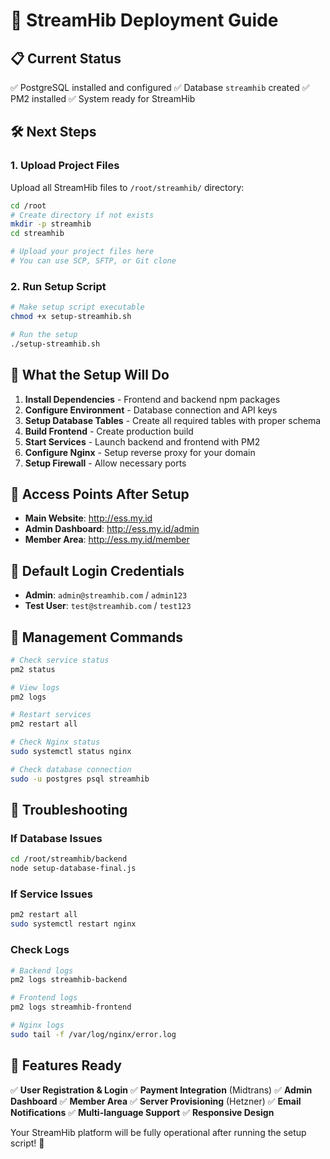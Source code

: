 # 🚀 StreamHib Deployment Guide

## 📋 Current Status
✅ PostgreSQL installed and configured
✅ Database `streamhib` created
✅ PM2 installed
✅ System ready for StreamHib

## 🛠️ Next Steps

### 1. Upload Project Files
Upload all StreamHib files to `/root/streamhib/` directory:

```bash
cd /root
# Create directory if not exists
mkdir -p streamhib
cd streamhib

# Upload your project files here
# You can use SCP, SFTP, or Git clone
```

### 2. Run Setup Script
```bash
# Make setup script executable
chmod +x setup-streamhib.sh

# Run the setup
./setup-streamhib.sh
```

## 🎯 What the Setup Will Do

1. **Install Dependencies** - Frontend and backend npm packages
2. **Configure Environment** - Database connection and API keys
3. **Setup Database Tables** - Create all required tables with proper schema
4. **Build Frontend** - Create production build
5. **Start Services** - Launch backend and frontend with PM2
6. **Configure Nginx** - Setup reverse proxy for your domain
7. **Setup Firewall** - Allow necessary ports

## 📱 Access Points After Setup

- **Main Website**: http://ess.my.id
- **Admin Dashboard**: http://ess.my.id/admin
- **Member Area**: http://ess.my.id/member

## 👤 Default Login Credentials

- **Admin**: `admin@streamhib.com` / `admin123`
- **Test User**: `test@streamhib.com` / `test123`

## 🔧 Management Commands

```bash
# Check service status
pm2 status

# View logs
pm2 logs

# Restart services
pm2 restart all

# Check Nginx status
sudo systemctl status nginx

# Check database connection
sudo -u postgres psql streamhib
```

## 🚨 Troubleshooting

### If Database Issues
```bash
cd /root/streamhib/backend
node setup-database-final.js
```

### If Service Issues
```bash
pm2 restart all
sudo systemctl restart nginx
```

### Check Logs
```bash
# Backend logs
pm2 logs streamhib-backend

# Frontend logs  
pm2 logs streamhib-frontend

# Nginx logs
sudo tail -f /var/log/nginx/error.log
```

## 🎉 Features Ready

✅ **User Registration & Login**
✅ **Payment Integration** (Midtrans)
✅ **Admin Dashboard** 
✅ **Member Area**
✅ **Server Provisioning** (Hetzner)
✅ **Email Notifications**
✅ **Multi-language Support**
✅ **Responsive Design**

Your StreamHib platform will be fully operational after running the setup script! 🚀